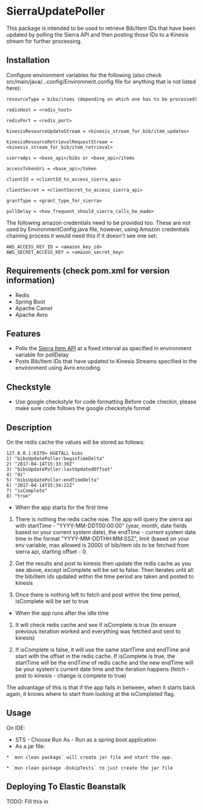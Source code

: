 # SierraUpdatePoller

This package is intended to be used to retrieve Bib/Item IDs that have been updated by polling the Sierra API and then posting those IDs to a Kinesis stream for further processing.

## Installation

Configure environment variables for the following (also check src/main/java/...config/Environment.config file for anything that is not listed here):

```
resourceType = bibs/items (depending on which one has to be processed)

redisHost = <redis_host>

redisPort = <redis_port>

kinesisResourceUpdateStream = <kinesis_stream_for_bib/item_updates>

kinesisResourceRetrievalRequestStream = <kinesis_stream_for_bib/item_retrieval>

sierraApi = <base_api>/bibs or <base_api>/items

accessTokenUri = <base_api>/token

clientId = <clientId_to_access_sierra_api>

clientSecret = <clientSecret_to_access_sierra_api>

grantType = <grant_type_for_sierra>

pollDelay = <how_frequent_should_sierra_calls_be_made>
```

The following amazon credentials need to be provided too. These are not used by EnvironmentConfig.java file, however, using Amazon credentials chaining process it would need this if it doesn't see one set:
```
AWS_ACCESS_KEY_ID = <amazon_key_id>
AWS_SECRET_ACCESS_KEY = <amazon_secret_key>
```

## Requirements (check pom.xml for version information)

* Redis
* Spring Boot
* Apache Camel
* Apache Avro

## Features

* Polls the [Sierra Item API](https://ilsstaff.nypl.org/iii/sierra-api/swagger/index.html#!) at a fixed interval as specified in environment variable for pollDelay
* Posts Bib/Item IDs that have updated to Kinesis Streams specified in the environment using Avro encoding.

## Checkstyle

* Use google checkstyle for code formatting
Before code checkin, please make sure code follows the google checkstyle format

## Description

On the redis cache the values will be stored as follows:

```
127.0.0.1:6379> HGETALL bibs
1) "bibsUpdatePoller:beginTimeDelta"
2) "2017-04-14T15:33:30Z"
3) "bibsUpdatePoller:lastUpdatedOffset"
4) "41"
5) "bibsUpdatePoller:endTimeDelta"
6) "2017-04-14T15:34:22Z"
7) "isComplete"
8) "true"
```

* When the app starts for the first time

1) There is nothing the redis cache now. The app will query the sierra api with startTime - "YYYY-MM-DDT00:00:00" (year, month, date fields based on your current system date), the endTime - current system date time in the format "YYYY-MM-DDTHH:MM:SSZ", limit (based on your env variable, max allowed is 2000) of bib/item ids to be fetched from sierra api, starting offset - 0. 

2) Get the results and post to kinesis then update the redis cache as you see above, except isComplete will be set to false. Then iterates until all the bib/item ids updated within the time period are taken and posted to kinesis

3) Once there is nothing left to fetch and post within the time period, isComplete will be set to true

* When the app runs after the idle time

1) It will check redis cache and see if isComplete is true (to ensure previous iteration worked and everything was fetched and sent to kinesis)

2) If isComplete is false, it will use the same startTime and endTime and start with the offset in the redis cache. If isComplete is true, the startTime will be the endTime of redis cache and the new endTime will be your system's current date time and the iteration happens (fetch - post to kinesis - change is complete to true)

The advantage of this is that if the app fails in between, when it starts back again, it knows where to start from looking at the isCompleted flag.

## Usage

On IDE:
   * STS - Choose Run As - Run as a spring boot application
   * As a jar file:

    * `mvn clean package` will create jar file and start the app.

    * `mvn clean package -DskipTests` to just create the jar file

## Deploying To Elastic Beanstalk

TODO: Fill this in    
